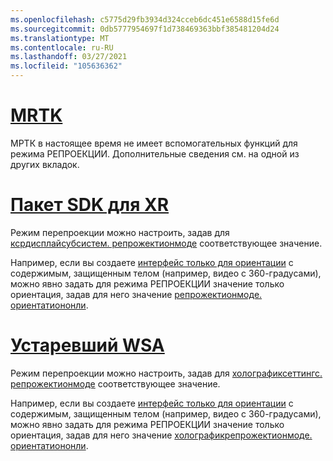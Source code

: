 ```yaml
---
ms.openlocfilehash: c5775d29fb3934d324cceb6dc451e6588d15fe6d
ms.sourcegitcommit: 0db5777954697f1d738469363bbf385481204d24
ms.translationtype: MT
ms.contentlocale: ru-RU
ms.lasthandoff: 03/27/2021
ms.locfileid: "105636362"
---
```

# <a name="mrtk"></a>[MRTK](#tab/mrtk)
<!-- NEVER CHANGE THE ABOVE LINE! -->

МРТК в настоящее время не имеет вспомогательных функций для режима РЕПРОЕКЦИИ. Дополнительные сведения см. на одной из других вкладок.

# <a name="xr-sdk"></a>[Пакет SDK для XR](#tab/xr)
<!-- NEVER CHANGE THE ABOVE LINE! -->

Режим перепроекции можно настроить, задав для [ксрдисплайсубсистем. репрожектионмоде](https://docs.unity3d.com/ScriptReference/XR.XRDisplaySubsystem-reprojectionMode.html) соответствующее значение.

Например, если вы создаете [интерфейс только для ориентации](../../../../design/coordinate-systems.md#building-an-orientation-only-or-seated-scale-experience) с содержимым, защищенным телом (например, видео с 360-градусами), можно явно задать для режима РЕПРОЕКЦИИ значение только ориентация, задав для него значение [репрожектионмоде. ориентатиононли](https://docs.unity3d.com/ScriptReference/XR.XRDisplaySubsystem.ReprojectionMode.html).

# <a name="legacy-wsa"></a>[Устаревший WSA](#tab/wsa)
<!-- NEVER CHANGE THE ABOVE LINE! -->

Режим перепроекции можно настроить, задав для [холографиксеттингс. репрожектионмоде](https://docs.unity3d.com/2018.4/Documentation/ScriptReference/XR.WSA.HolographicSettings.ReprojectionMode.html) соответствующее значение.

Например, если вы создаете [интерфейс только для ориентации](../../../../design/coordinate-systems.md#building-an-orientation-only-or-seated-scale-experience) с содержимым, защищенным телом (например, видео с 360-градусами), можно явно задать для режима РЕПРОЕКЦИИ значение только ориентация, задав для него значение [холографикрепрожектионмоде. ориентатиононли](https://docs.unity3d.com/2018.4/Documentation/ScriptReference/XR.WSA.HolographicSettings.HolographicReprojectionMode.html).